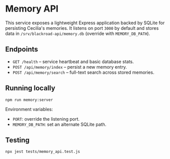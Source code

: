 # Memory API

This service exposes a lightweight Express application backed by SQLite for persisting
Cecilia's memories. It listens on port `3000` by default and stores data in
`/srv/blackroad-api/memory.db` (override with `MEMORY_DB_PATH`).

## Endpoints

- `GET /health` – service heartbeat and basic database stats.
- `POST /api/memory/index` – persist a new memory entry.
- `POST /api/memory/search` – full-text search across stored memories.

## Running locally

```
npm run memory:server
```

Environment variables:

- `PORT`: override the listening port.
- `MEMORY_DB_PATH`: set an alternate SQLite path.

## Testing

```
npx jest tests/memory_api.test.js
```
